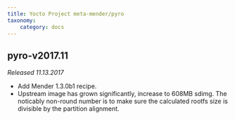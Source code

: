 ```yaml
---
title: Yocto Project meta-mender/pyro
taxonomy:
    category: docs
---
```


## pyro-v2017.11

_Released 11.13.2017_

* Add Mender 1.3.0b1 recipe.
* Upstream image has grown significantly, increase to 608MB sdimg.
  The noticably non-round number is to make sure the calculated rootfs
  size is divisible by the partition alignment.
